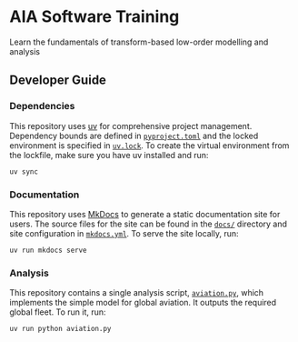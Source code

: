 # AIA Software Training

Learn the fundamentals of transform-based low-order modelling and analysis

## Developer Guide

### Dependencies

This repository uses [uv](https://docs.astral.sh/uv/) for comprehensive project management.
Dependency bounds are defined in [`pyproject.toml`](pyproject.toml) and the locked environment is specified in [`uv.lock`](uv.lock).
To create the virtual environment from the lockfile, make sure you have uv installed and run:

```
uv sync
```

### Documentation

This repository uses [MkDocs](https://www.mkdocs.org) to generate a static documentation site for users.
The source files for the site can be found in the [`docs/`](docs) directory and site configuration in [`mkdocs.yml`](mkdocs.yml).
To serve the site locally, run:

```
uv run mkdocs serve
```

### Analysis

This repository contains a single analysis script, [`aviation.py`](aviation.py), which implements the simple model for global aviation.
It outputs the required global fleet.
To run it, run:

```
uv run python aviation.py
```
